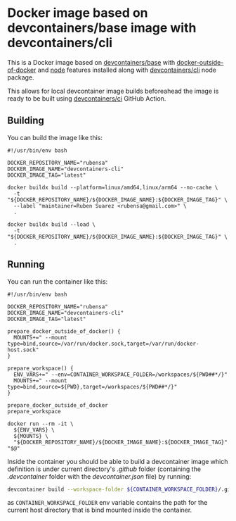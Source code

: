 # Docker image based on devcontainers/base image with devcontainers/cli

This is a Docker image based on [devcontainers/base](https://mcr.microsoft.com/en-us/product/devcontainers/base) with [docker-outside-of-docker](https://github.com/devcontainers/features/tree/main/src/docker-outside-of-docker) and [node](https://github.com/devcontainers/features/tree/main/src/node) features installed along with [devcontainers/cli](https://www.npmjs.com/package/@devcontainers/cli) node package.

This allows for local devcontainer image builds beforeahead the image is ready to be built using [devcontainers/ci](https://github.com/devcontainers/ci) GitHub Action.

## Building

You can build the image like this:

```
#!/usr/bin/env bash

DOCKER_REPOSITORY_NAME="rubensa"
DOCKER_IMAGE_NAME="devcontainers-cli"
DOCKER_IMAGE_TAG="latest"

docker buildx build --platform=linux/amd64,linux/arm64 --no-cache \
  -t "${DOCKER_REPOSITORY_NAME}/${DOCKER_IMAGE_NAME}:${DOCKER_IMAGE_TAG}" \
  --label "maintainer=Ruben Suarez <rubensa@gmail.com>" \
  .

docker buildx build --load \
  -t "${DOCKER_REPOSITORY_NAME}/${DOCKER_IMAGE_NAME}:${DOCKER_IMAGE_TAG}" \
  .
```

## Running

You can run the container like this:

```
#!/usr/bin/env bash

DOCKER_REPOSITORY_NAME="rubensa"
DOCKER_IMAGE_NAME="devcontainers-cli"
DOCKER_IMAGE_TAG="latest"

prepare_docker_outside_of_docker() {
  MOUNTS+=" --mount type=bind,source=/var/run/docker.sock,target=/var/run/docker-host.sock"
}

prepare_workspace() {
  ENV_VARS+=" --env=CONTAINER_WORKSPACE_FOLDER=/workspaces/${PWD##*/}"
  MOUNTS+=" --mount type=bind,source=${PWD},target=/workspaces/${PWD##*/}"
}

prepare_docker_outside_of_docker
prepare_workspace

docker run --rm -it \
  ${ENV_VARS} \
  ${MOUNTS} \
  "${DOCKER_REPOSITORY_NAME}/${DOCKER_IMAGE_NAME}:${DOCKER_IMAGE_TAG}" "$@"
```

Inside the container you should be able to build a devcontainer image which definition is under current directory's _.github_ folder (containing the _.devcontainer_ folder with the _devcontainer.json_ file) by running:

```bash
devcontainer build --workspace-folder ${CONTAINER_WORKSPACE_FOLDER}/.github --image-name ghcr.io/rubensa/${PWD##*/}-devcontainer --no-cache
```

as `CONTAINER_WORKSPACE_FOLDER` env variable contains the path for the current host directory that is bind mounted inside the container.
